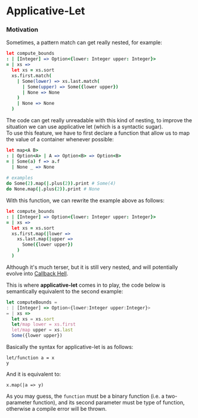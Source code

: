 # Applicative-Let

### Motivation

Sometimes, a pattern match can get really nested, for example:

```coffeescript
let compute_bounds
: | [Integer] => Option<{lower: Integer upper: Integer}>
= | xs => 
  let xs = xs.sort
  xs.first.match(
    | Some(lower) => xs.last.match(
      | Some(upper) => Some({lower upper})
      | None => None
    )
    | None => None
  )
```

The code can get really unreadable with  this kind of nesting, to improve the situation we can use applicative let \(which is a syntactic sugar\).   
To use this feature, we have to first declare a function that allow us to map the value of a container whenever possible:

```coffeescript
let map<A B>
: | Option<A> | A => Option<B> => Option<B>
= | Some(a) f => a.f
  | None _ => None
  
# examples
do Some(2).map(|.plus(2)).print # Some(4)
do None.map(|.plus(2)).print # None
```

With this function, we can rewrite the example above as follows:

```coffeescript
let compute_bounds
: | [Integer] => Option<{lower: Integer upper: Integer}>
= | xs => 
  let xs = xs.sort
  xs.first.map(|lower => 
    xs.last.map(|upper =>
      Some({lower upper})
    )
  )
```

Although it's much terser, but it is still very nested, and will potentially evolve into [Callback Hell](http://callbackhell.com/).    


This is where **applicative-let** comes in to play, the code below is semantically equivalent to the second example:

```typescript
let computeBounds =
: | [Integer] => Option<{lower:Integer upper:Integer}>
= | xs => 
  let xs = xs.sort
  let/map lower = xs.first
  let/map upper = xs.last
  Some({lower upper}) 
```

Basically the syntax for applicative-let is as follows:

```text
let/function a = x
y
```

And it is equivalent to:

```text
x.map(|a => y)
```

As you may guess, the `function` must be a binary function \(i.e. a two-parameter function\), and its second parameter must be type of function, otherwise a compile error will be thrown. 

